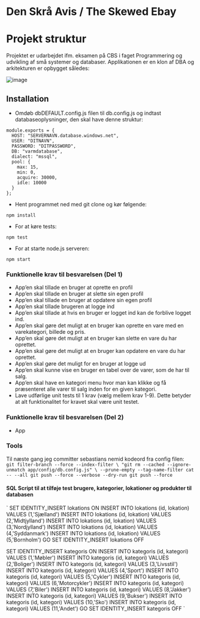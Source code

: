 # Den Skrå Avis / The Skewed Ebay

# Projekt struktur
Projektet er udarbejdet ifm. eksamen på CBS i faget Programmering og udvikling af små systemer og databaser. Applikationen er en klon af DBA og arkitekturen er opbygget således:

![image](https://user-images.githubusercontent.com/23297071/167842229-1cf27c69-b759-435a-bfc3-eae7cb69016a.png)


## Installation

* Omdøb dbDEFAULT.config.js filen til db.config.js og indtast databaseoplysninger, den skal have denne struktur:
```
module.exports = {
  HOST: "SERVERNAVN.database.windows.net",
  USER: "DITNAVN",
  PASSWORD: "DITPASSWORD",
  DB: "varmdatabase",
  dialect: "mssql",
  pool: {
    max: 15,
    min: 0,
    acquire: 30000,
    idle: 10000
  }
};

```



* Hent programmet ned med git clone og kør følgende:
```
npm install
```

* For at køre tests:
```
npm test
```

* For at starte node.js serveren:
```
npm start
```




### Funktionelle krav til besvarelsen (Del 1)
* App’en skal tillade en bruger at oprette en profil
* App’en skal tillade en bruger at slette sin egen profil
* App’en skal tillade en bruger at opdatere sin egen profil
* App’en skal tillade brugeren at logge ind
* App’en skal tillade at hvis en bruger er logget ind kan de forblive logget ind.
* App’en skal gøre det muligt at en bruger kan oprette en vare med en varekategori, billede og pris.
* App’en skal gøre det muligt at en bruger kan slette en vare du har oprettet.
* App’en skal gøre det muligt at en bruger kan opdatere en vare du har oprettet.
* App’en skal gøre det muligt for en bruger at logge ud
* App’en skal kunne vise en bruger en tabel over de varer, som de har til salg.
* App’en skal have en kategori menu hvor man kan klikke og få præsenteret alle varer til salg inden for en given kategori.
* Lave udførlige unit tests til 1 krav (vælg mellem krav 1-9). Dette betyder at alt funktionalitet for kravet skal være unit testet.

### Funktionelle krav til besvarelsen (Del 2)
* App



### Tools
Til næste gang jeg committer sebastians nemid kodeord fra config filen:
`
  git filter-branch --force --index-filter \
  "git rm --cached --ignore-unmatch app/config/db.config.js" \
  --prune-empty --tag-name-filter cat -- --all
  git push --force --verbose --dry-run
  git push --force`

#### SQL Script til at tilføje test brugere, kategorier, lokationer og produkter til databasen
`
SET IDENTITY_INSERT lokations ON
INSERT INTO lokations (id, lokation) VALUES (1,'Sjælland')
INSERT INTO lokations (id, lokation) VALUES (2,'Midtjylland')
INSERT INTO lokations (id, lokation) VALUES (3,'Nordjylland')
INSERT INTO lokations (id, lokation) VALUES (4,'Syddanmark')
INSERT INTO lokations (id, lokation) VALUES (5,'Bornholm')
GO
SET IDENTITY_INSERT lokations OFF

SET IDENTITY_INSERT kategoris ON
INSERT INTO kategoris (id, kategori) VALUES (1,'Møbler')
INSERT INTO kategoris (id, kategori) VALUES (2,'Boliger')
INSERT INTO kategoris (id, kategori) VALUES (3,'Livsstil')
INSERT INTO kategoris (id, kategori) VALUES (4,'Sport')
INSERT INTO kategoris (id, kategori) VALUES (5,'Cykler')
INSERT INTO kategoris (id, kategori) VALUES (6,'Motorcykler')
INSERT INTO kategoris (id, kategori) VALUES (7,'Biler')
INSERT INTO kategoris (id, kategori) VALUES (8,'Jakker')
INSERT INTO kategoris (id, kategori) VALUES (9,'Bukser')
INSERT INTO kategoris (id, kategori) VALUES (10,'Sko')
INSERT INTO kategoris (id, kategori) VALUES (11,'Andet')
GO
SET IDENTITY_INSERT kategoris OFF
`

